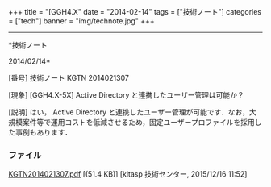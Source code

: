 ﻿+++
title = "[GGH4.X"
date = "2014-02-14"
tags = ["技術ノート"]
categories = ["tech"]
banner = "img/technote.jpg"
+++

-----------------------------------------------------------------------------------------------------------------------------

*技術ノート

2014/02/14*


[番号]
技術ノート KGTN 2014021307

[現象]
[GGH4.X-5X] Active Directory と連携したユーザー管理は可能か？

[説明]
はい， Active Directory
と連携したユーザー管理が可能です．なお，大規模案件等で運用コストを低減させるため，固定ユーザープロファイルを採用した事例もあります．


### ファイル

 
 


[KGTN2014021307.pdf](http://techreport.kitasp.net/attachments/download/2340/KGTN2014021307.pdf)
 [(51.4 KB)] [kitasp 技術センター, 2015/12/16
11:52]


 


 

